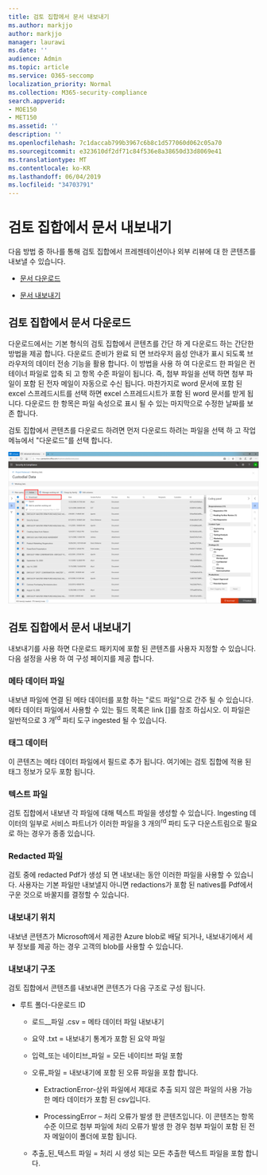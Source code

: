 ```yaml
---
title: 검토 집합에서 문서 내보내기
ms.author: markjjo
author: markjjo
manager: laurawi
ms.date: ''
audience: Admin
ms.topic: article
ms.service: O365-seccomp
localization_priority: Normal
ms.collection: M365-security-compliance
search.appverid:
- MOE150
- MET150
ms.assetid: ''
description: ''
ms.openlocfilehash: 7c1daccab799b3967c6b8c1d577060d062c05a70
ms.sourcegitcommit: e323610df2df71c84f536e8a38650d33d8069e41
ms.translationtype: MT
ms.contentlocale: ko-KR
ms.lasthandoff: 06/04/2019
ms.locfileid: "34703791"
---
```

# <a name="export-documents-from-a-review-set"></a>검토 집합에서 문서 내보내기

다음 방법 중 하나를 통해 검토 집합에서 프레젠테이션이나 외부 리뷰에 대 한 콘텐츠를 내보낼 수 있습니다.

- [문서 다운로드](#download-documents-from-a-review-set)
 
- [문서 내보내기](#export-documents-from-a-review-set)

## <a name="download-documents-from-a-review-set"></a>검토 집합에서 문서 다운로드

다운로드에서는 기본 형식의 검토 집합에서 콘텐츠를 간단 하 게 다운로드 하는 간단한 방법을 제공 합니다. 다운로드 준비가 완료 되 면 브라우저 음성 안내가 표시 되도록 브라우저의 데이터 전송 기능을 활용 합니다. 이 방법을 사용 하 여 다운로드 한 파일은 컨테이너 파일로 압축 되 고 항목 수준 파일이 됩니다. 즉, 첨부 파일을 선택 하면 첨부 파일이 포함 된 전자 메일이 자동으로 수신 됩니다. 마찬가지로 word 문서에 포함 된 excel 스프레드시트를 선택 하면 excel 스프레드시트가 포함 된 word 문서를 받게 됩니다. 다운로드 한 항목은 파일 속성으로 표시 될 수 있는 마지막으로 수정한 날짜를 보존 합니다.

검토 집합에서 콘텐츠를 다운로드 하려면 먼저 다운로드 하려는 파일을 선택 하 고 작업 메뉴에서 "다운로드"를 선택 합니다.

![자동으로 생성 되는 컴퓨터 설명 스크린샷](../media/eDiscoDownload.png)

## <a name="export-documents-from-a-review-set"></a>검토 집합에서 문서 내보내기

내보내기를 사용 하면 다운로드 패키지에 포함 된 콘텐츠를 사용자 지정할 수 있습니다. 다음 설정을 사용 하 여 구성 페이지를 제공 합니다.

### <a name="metadata-file"></a>메타 데이터 파일

내보낸 파일에 연결 된 메타 데이터를 포함 하는 "로드 파일"으로 간주 될 수 있습니다. 메타 데이터 파일에서 사용할 수 있는 필드 목록은 link \[\]를 참조 하십시오. 이 파일은 일반적으로 3 개<sup>rd</sup> 파티 도구 ingested 될 수 있습니다.

### <a name="tag-data"></a>태그 데이터

이 콘텐츠는 메타 데이터 파일에서 필드로 추가 됩니다. 여기에는 검토 집합에 적용 된 태그 정보가 모두 포함 됩니다.

### <a name="text-files"></a>텍스트 파일

검토 집합에서 내보낸 각 파일에 대해 텍스트 파일을 생성할 수 있습니다. Ingesting 데이터의 일부로 서비스 파트너가 이러한 파일을 3 개의<sup>rd</sup> 파티 도구 다운스트림으로 필요로 하는 경우가 종종 있습니다.

### <a name="redacted-files"></a>Redacted 파일

검토 중에 redacted Pdf가 생성 되 면 내보내는 동안 이러한 파일을 사용할 수 있습니다. 사용자는 기본 파일만 내보낼지 아니면 redactions가 포함 된 natives를 Pdf에서 구운 것으로 바꿀지를 결정할 수 있습니다.

### <a name="export-location"></a>내보내기 위치

내보낸 콘텐츠가 Microsoft에서 제공한 Azure blob로 배달 되거나, 내보내기에서 세부 정보를 제공 하는 경우 고객의 blob를 사용할 수 있습니다.

### <a name="export-structure"></a>내보내기 구조

검토 집합에서 콘텐츠를 내보내면 콘텐츠가 다음 구조로 구성 됩니다.

  - 루트 폴더-다운로드 ID
    
      - 로드\_\_파일 .csv = 메타 데이터 파일 내보내기
    
      - 요약 .txt = 내보내기 통계가 포함 된 요약 파일
    
      - 입력\_또는 네이티브\_파일 = 모든 네이티브 파일 포함
    
      - 오류\_파일 = 내보내기에 포함 된 오류 파일을 포함 합니다.
        
          - ExtractionError-상위 파일에서 제대로 추출 되지 않은 파일의 사용 가능한 메타 데이터가 포함 된 csv입니다.
        
          - ProcessingError – 처리 오류가 발생 한 콘텐츠입니다. 이 콘텐츠는 항목 수준 이므로 첨부 파일에 처리 오류가 발생 한 경우 첨부 파일이 포함 된 전자 메일이이 폴더에 포함 됩니다.
    
      - 추출\_된\_텍스트 파일 = 처리 시 생성 되는 모든 추출한 텍스트 파일을 포함 합니다.
